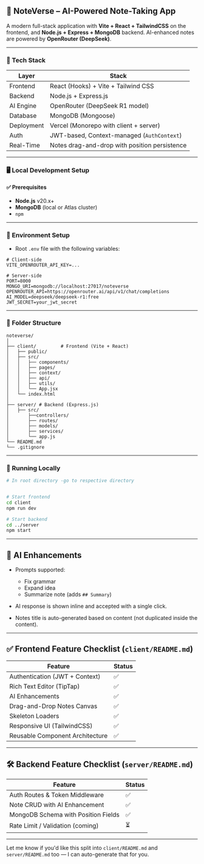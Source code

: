 ## 🧠 NoteVerse – AI-Powered Note-Taking App

A modern full-stack application with **Vite + React + TailwindCSS** on the frontend, and **Node.js + Express + MongoDB** backend. AI-enhanced notes are powered by **OpenRouter (DeepSeek)**.

---

### 🔧 Tech Stack

| Layer      | Stack                                         |
| ---------- | --------------------------------------------- |
| Frontend   | React (Hooks) + Vite + Tailwind CSS           |
| Backend    | Node.js + Express.js                          |
| AI Engine  | OpenRouter (DeepSeek R1 model)                |
| Database   | MongoDB (Mongoose)                            |
| Deployment | Vercel (Monorepo with client + server)        |
| Auth       | JWT-based, Context-managed (`AuthContext`)    |
| Real-Time  | Notes drag-and-drop with position persistence |

---

### 🖥️ Local Development Setup

#### ✅ Prerequisites

- **Node.js** v20.x+
- **MongoDB** (local or Atlas cluster)
- `npm`

---

### 🔑 Environment Setup

- Root `.env` file with the following variables:

```
# Client-side
VITE_OPENROUTER_API_KEY=...

# Server-side
PORT=8000
MONGO_URI=mongodb://localhost:27017/noteverse
OPENROUTER_API=https://openrouter.ai/api/v1/chat/completions
AI_MODEL=deepseek/deepseek-r1:free
JWT_SECRET=your_jwt_secret
```

---

### 📁 Folder Structure

```
noteverse/
│
├── client/         # Frontend (Vite + React)
│   ├── public/
│   ├── src/
│   │   ├── components/
│   │   ├── pages/
│   │   ├── context/
│   │   ├── api/
│   │   ├── utils/
│   │   └── App.jsx
│   └── index.html
│
├── server/ # Backend (Express.js)
│   ├── src/
│       ├──controllers/
│       ├── routes/
│       ├── models/
│       ├── services/
│       └── app.js
└── README.md
└── .gitignore
```

---

### 🚀 Running Locally

```bash
# In root directory -go to respective directory


# Start frontend
cd client
npm run dev

# Start backend
cd ../server
npm start
```

---

## 🧠 AI Enhancements

- Prompts supported:

  - Fix grammar
  - Expand idea
  - Summarize note (adds `## Summary`)

- AI response is shown inline and accepted with a single click.
- Notes title is auto-generated based on content (not duplicated inside the content).

---

## ✅ Frontend Feature Checklist (`client/README.md`)

| Feature                         | Status |
| ------------------------------- | ------ |
| Authentication (JWT + Context)  | ✅     |
| Rich Text Editor (TipTap)       | ✅     |
| AI Enhancements                 | ✅     |
| Drag-and-Drop Notes Canvas      | ✅     |
| Skeleton Loaders                | ✅     |
| Responsive UI (TailwindCSS)     | ✅     |
| Reusable Component Architecture | ✅     |

---

## 🛠 Backend Feature Checklist (`server/README.md`)

| Feature                             | Status |
| ----------------------------------- | ------ |
| Auth Routes & Token Middleware      | ✅     |
| Note CRUD with AI Enhancement       | ✅     |
| MongoDB Schema with Position Fields | ✅     |
| Rate Limit / Validation (coming)    | ⏳     |

---

Let me know if you'd like this split into `client/README.md` and `server/README.md` too — I can auto-generate that for you.
